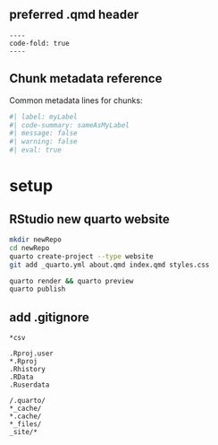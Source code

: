 ## preferred .qmd header
```
----
code-fold: true
----
```

## Chunk metadata reference
Common metadata lines for chunks:
```R
#| label: myLabel
#| code-summary: sameAsMyLabel
#| message: false
#| warning: false
#| eval: true
```

# setup
## RStudio new quarto website
```bash
mkdir newRepo
cd newRepo
quarto create-project --type website
git add _quarto.yml about.qmd index.qmd styles.css

quarto render && quarto preview
quarto publish
```

##  add .gitignore
```gitignore
*csv

.Rproj.user
*.Rproj
.Rhistory
.RData
.Ruserdata

/.quarto/
*_cache/
*.cache/
*_files/
_site/*
```


